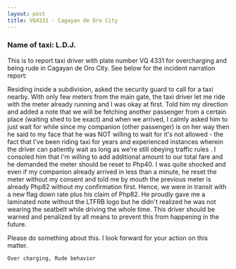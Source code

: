 ```yaml
---
layout: post
title: VQ4331 - Cagayan de Oro City
---
```


### Name of taxi: L.D.J. 

This is to report taxi driver with plate number VQ 4331 for overcharging and being rude in Cagayan de Oro City. See below for the incident narration report:

Residing inside a subdivision, asked the security guard to call for a taxi nearby. With only few meters from the main gate, the taxi driver let me ride with the meter already running and I was okay at first. Told him my direction and added a note that we will be fetching another passenger from a certain place (waiting shed to be exact) and when we arrived, I calmly asked him to just wait for while since my companion (other passenger) is on her way then he said to my face that he was NOT willing to wait for it's not allowed - the fact that I've been riding taxi for years and experienced instances wherein the driver can patiently wait as long as we're still obeying traffic rules . I consoled him that I'm willing to add additional amount to our total fare and he demanded the meter should be reset to Php40. I was quite shocked and even if my companion already arrived in less than a minute, he reset the meter without my consent and told me by mouth the previous meter is already Php82 without my confirmation first. Hence, we were in transit with a new flag down rate plus his claim of Php82. He proudly gave me a laminated note without the LTFRB logo but he didn't realized he was not wearing the seatbelt while driving the whole time. This driver should be warned and penalized by all means to prevent this from happening in the future.

Please do something about this. I look forward for your action on this matter.

```Over charging, Rude behavior```
